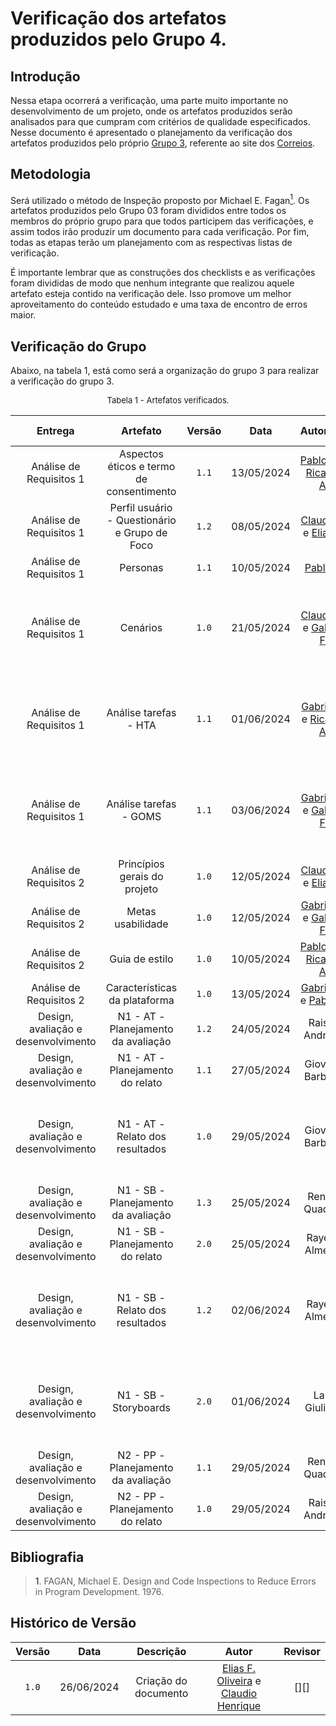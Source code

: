 # Verificação dos artefatos produzidos pelo Grupo 4.

## Introdução

Nessa etapa ocorrerá a verificação, uma parte muito importante no desenvolvimento de um projeto, onde os artefatos produzidos serão analisados para que cumpram com critérios de qualidade especificados. Nesse documento é apresentado o planejamento da verificação dos artefatos produzidos pelo próprio [Grupo 3](https://interacao-humano-computador.github.io/2024.1-Correios/), referente ao site dos [Correios](https://www.correios.com.br).


## Metodologia

Será utilizado o método de Inspeção proposto por Michael E. Fagan<a href="#ref1"><sup>1</sup></a>. Os artefatos produzidos pelo Grupo 03 foram divididos entre todos os membros do próprio grupo para que todos participem das verificações, e assim todos irão produzir um documento para cada verificação. Por fim, todas as etapas terão um planejamento com as respectivas listas de verificação.

É importante lembrar que as construções dos checklists e as verificações foram divididas de modo que nenhum integrante que realizou aquele artefato esteja contido na verificação dele. Isso promove um melhor aproveitamento do conteúdo estudado e uma taxa de encontro de erros maior.

## Verificação do Grupo

Abaixo, na tabela 1, está como será a organização do grupo 3 para realizar a verificação do grupo 3.

<font size="2"><p style="text-align: center">Tabela 1 - Artefatos verificados.</p></font>

|Entrega|Artefato|Versão|Data|Autor(es)|Verificado por|
|:---:|:--:|:----:|:----:|:----:|:----:|
|Análise de Requisitos 1| Aspectos éticos e termo de consentimento | `1.1`|13/05/2024|  [Pablo S.][PabloGH] e [Ricardo A.][RicardoGH] | [Elias F.][EliasGH]|
|Análise de Requisitos 1| Perfil usuário - Questionário e Grupo de Foco | `1.2`|08/05/2024| [Claudio H][ClaudioGH] e [Elias F.][EliasGH]|  [Gabriel F.][GabrielFGH]|
|Análise de Requisitos 1| Personas | `1.1`|10/05/2024|  [Pablo S.][PabloGH] | [Claudio H][ClaudioGH] |
|Análise de Requisitos 1| Cenários | `1.0`|21/05/2024|  [Claudio H][ClaudioGH] e   [Gabriel F.][GabrielFGH] |[Claudio H.][ClaudioGH], [Elias F.][EliasGH], [Gabriel B.][GabrielBGH], [Gabriel F.][GabrielFGH], [Pablo S.][PabloGH] e [Ricardo A.][RicardoGH] |
|Análise de Requisitos 1| Análise tarefas - HTA	 | `1.1`|01/06/2024| [Gabriel F.][GabrielFGH] e [Ricardo A.][RicardoGH]  |[Claudio H.][ClaudioGH], [Elias F.][EliasGH], [Gabriel B.][GabrielBGH], [Gabriel F.][GabrielFGH], [Pablo S.][PabloGH] e [Ricardo A.][RicardoGH] |
|Análise de Requisitos 1| Análise tarefas - GOMS | `1.1`|03/06/2024|[Gabriel B.][GabrielBGH] e [Gabriel F.][GabrielFGH] |[Claudio H.][ClaudioGH], [Elias F.][EliasGH], [Gabriel B.][GabrielBGH], [Gabriel F.][GabrielFGH], [Pablo S.][PabloGH] e [Ricardo A.][RicardoGH] |
|Análise de Requisitos 2| Princípios gerais do projeto | `1.0`|12/05/2024|  [Claudio H][ClaudioGH] e [Elias F.][EliasGH] | [Gabriel F.][GabrielFGH]|
|Análise de Requisitos 2| Metas usabilidade | `1.0`|12/05/2024| [Gabriel B.][GabrielBGH] e [Gabriel F.][GabrielFGH] |[Elias F.][EliasGH] |
|Análise de Requisitos 2| Guia de estilo | `1.0`|10/05/2024| [Pablo S.][PabloGH] e [Ricardo A.][RicardoGH] |[Elias F.][EliasGH]  |
|Análise de Requisitos 2| Características da plataforma | `1.0`|13/05/2024| [Gabriel B.][GabrielBGH] e [Pablo S.][PabloGH] |  [Pablo S.][PabloGH] |
|Design, avaliação e desenvolvimento| N1 - AT - Planejamento da avaliação | `1.2`|24/05/2024| Raissa Andrade | [Gabriel F.][GabrielFGH]  |
|Design, avaliação e desenvolvimento| N1 - AT - Planejamento do relato | `1.1`|27/05/2024| Giovana Barbosa |  [Pablo S.][PabloGH]  |
|Design, avaliação e desenvolvimento| N1 - AT - Relato dos resultados | `1.0`|29/05/2024| Giovana Barbosa | [Claudio H.][ClaudioGH], [Elias F.][EliasGH], [Gabriel B.][GabrielBGH], [Gabriel F.][GabrielFGH], [Pablo S.][PabloGH] e [Ricardo A.][RicardoGH]  |
|Design, avaliação e desenvolvimento| N1 - SB - Planejamento da avaliação	 | `1.3`|25/05/2024| Renata Quadros | [Ricardo A.][RicardoGH]  |
|Design, avaliação e desenvolvimento| N1 - SB - Planejamento do relato	 | `2.0`|25/05/2024| Rayene Almeida | [Claudio H][ClaudioGH]   |
|Design, avaliação e desenvolvimento| N1 - SB - Relato dos resultados	 | `1.2`|02/06/2024| Rayene Almeida | [Claudio H.][ClaudioGH], [Elias F.][EliasGH], [Gabriel B.][GabrielBGH], [Gabriel F.][GabrielFGH], [Pablo S.][PabloGH] e [Ricardo A.][RicardoGH]  |
|Design, avaliação e desenvolvimento| N1 - SB - Storyboards	 | `2.0`|01/06/2024| Lara Giuliana | [Claudio H.][ClaudioGH], [Elias F.][EliasGH], [Gabriel B.][GabrielBGH], [Gabriel F.][GabrielFGH], [Pablo S.][PabloGH] e [Ricardo A.][RicardoGH]  |
|Design, avaliação e desenvolvimento| N2 - PP - Planejamento da avaliação	 | `1.1`|29/05/2024| Renata Quadros | [Elias F.][EliasGH]   |
|Design, avaliação e desenvolvimento| N2 - PP - Planejamento do relato	 | `1.0`|29/05/2024| Raissa Andrade | [Gabriel B.][GabrielBGH]  |



## Bibliografia

> <a id="ref1">1</a>. FAGAN, Michael E. Design and Code Inspections to Reduce Errors in Program Development. 1976.


## Histórico de Versão

| Versão | Data | Descrição | Autor | Revisor
|:-:|:-:|:-:|:-:|:-:|
|`1.0`| 26/06/2024 | Criação do documento| [Elias F. Oliveira][EliasGH] e [Claudio Henrique][ClaudioGH]  | [][] |

[ClaudioGH]: https://github.com/claudiohsc
[EliasGH]: https://github.com/EliasOliver21
[GabrielBGH]: https://github.com/Bertolazi
[GabrielFGH]: https://github.com/MMcLovin
[PabloGH]: https://github.com/pabloheika
[RicardoGH]: https://www.github.com/avmricardo